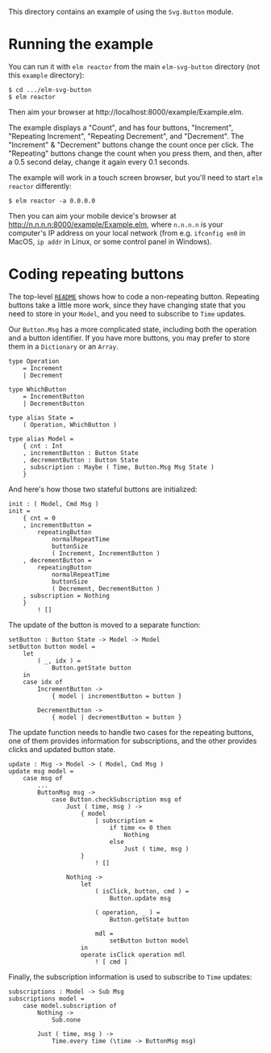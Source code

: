 This directory contains an example of using the `Svg.Button` module.

# Running the example

You can run it with `elm reactor` from the main `elm-svg-button` directory (not this `example` directory):

    $ cd .../elm-svg-button
    $ elm reactor
    
Then aim your browser at http://localhost:8000/example/Example.elm.

The example displays a "Count", and has four buttons, "Increment", "Repeating Increment", "Repeating Decrement", and "Decrement". The "Increment" & "Decrement" buttons change the count once per click. The "Repeating" buttons change the count when you press them, and then, after a 0.5 second delay, change it again every 0.1 seconds.

The example will work in a touch screen browser, but you'll need to start `elm reactor` differently:

    $ elm reactor -a 0.0.0.0

Then you can aim your mobile device's browser at http://n.n.n.n:8000/example/Example.elm, where `n.n.n.n` is your computer's IP address on your local network (from e.g. `ifconfig en0` in MacOS, `ip addr` in Linux, or some control panel in Windows).

# Coding repeating buttons

The top-level [`README`](../) shows how to code a non-repeating button. Repeating buttons take a little more work, since they have changing state that you need to store in your `Model`, and you need to subscribe to `Time` updates.

Our `Button.Msg` has a more complicated state, including both the operation and a button identifier. If you have more buttons, you may prefer to store them in a `Dictionary` or an `Array`.

    type Operation
        = Increment
        | Decrement

    type WhichButton
        = IncrementButton
        | DecrementButton

    type alias State =
        ( Operation, WhichButton )

    type alias Model =
        { cnt : Int
        , incrementButton : Button State
        , decrementButton : Button State
        , subscription : Maybe ( Time, Button.Msg Msg State )
        }

And here's how those two stateful buttons are initialized:

    init : ( Model, Cmd Msg )
    init =
        { cnt = 0
        , incrementButton =
            repeatingButton
                normalRepeatTime
                buttonSize
                ( Increment, IncrementButton )
        , decrementButton =
            repeatingButton
                normalRepeatTime
                buttonSize
                ( Decrement, DecrementButton )
        , subscription = Nothing
        }
            ! []

The update of the button is moved to a separate function:

    setButton : Button State -> Model -> Model
    setButton button model =
        let
            ( _, idx ) =
                Button.getState button
        in
        case idx of
            IncrementButton ->
                { model | incrementButton = button }

            DecrementButton ->
                { model | decrementButton = button }

The update function needs to handle two cases for the repeating buttons, one of them provides information for subscriptions, and the other provides clicks and updated button state.

    update : Msg -> Model -> ( Model, Cmd Msg )
    update msg model =
        case msg of
            ...
            ButtonMsg msg ->
                case Button.checkSubscription msg of
                    Just ( time, msg ) ->
                        { model
                            | subscription =
                                if time <= 0 then
                                    Nothing
                                else
                                    Just ( time, msg )
                        }
                            ! []

                    Nothing ->
                        let
                            ( isClick, button, cmd ) =
                                Button.update msg

                            ( operation, _ ) =
                                Button.getState button

                            mdl =
                                setButton button model
                        in
                        operate isClick operation mdl
                            ! [ cmd ]

Finally, the subscription information is used to subscribe to `Time` updates:

    subscriptions : Model -> Sub Msg
    subscriptions model =
        case model.subscription of
            Nothing ->
                Sub.none

            Just ( time, msg ) ->
                Time.every time (\time -> ButtonMsg msg)
